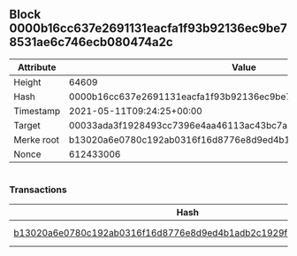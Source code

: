 ## Block 0000b16cc637e2691131eacfa1f93b92136ec9be78531ae6c746ecb080474a2c

Attribute | Value
--- | ---
Height | 64609
Hash | 0000b16cc637e2691131eacfa1f93b92136ec9be78531ae6c746ecb080474a2c
Timestamp | 2021-05-11T09:24:25+00:00
Target | 00033ada3f1928493cc7396e4aa46113ac43bc7ac52aab5d08e3934913716f64
Merke root | b13020a6e0780c192ab0316f16d8776e8d9ed4b1adb2c1929fa02fb6c05cd9a4
Nonce | 612433006

```

```

### Transactions

Hash | Amount
--- | ---
[b13020a6e0780c192ab0316f16d8776e8d9ed4b1adb2c1929fa02fb6c05cd9a4](b13020a6e0780c192ab0316f16d8776e8d9ed4b1adb2c1929fa02fb6c05cd9a4.md) | 10.00000000 SKEPTI 
